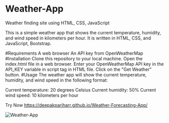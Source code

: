 # Weather-App
Weather finding site using HTML, CSS, JavaScript

This is a simple weather app that shows the current temperature, humidity, and wind speed in kilometers per hour. It is written in HTML, CSS, and JavaScript, Bootstrap.

#Requirements
A web browser
An API key from OpenWeatherMap
#Installation
Clone this repository to your local machine.
Open the index.html file in a web browser.
Enter your OpenWeatherMap API key in the API_KEY variable in script tag in HTML file.
Click on the "Get Weather" button.
#Usage
The weather app will show the current temperature, humidity, and wind speed in the following format:

Current temperature: 20 degrees Celsius
Current humidity: 50%
Current wind speed: 10 kilometers per hour


Try Now https://deepakpariharr.github.io/Weather-Forecasting-App/



![Weather-App](https://github.com/Deepakpariharr/Weather-App/assets/96336425/82b0ebdf-a50a-489b-ba86-1a317ecd88c4)







